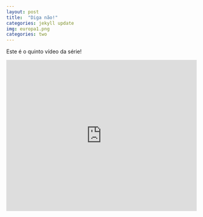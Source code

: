 ```yaml
---
layout: post
title:  "Diga não!"
categories: jekyll update
img: europa1.png
categories: two
---
```


Este é o quinto vídeo da série! 

<div class='embed-container'>
<iframe style="width: 100% !important; height: 400px"  src="https://www.youtube.com/embed/YVaelOQ0jhQ" frameborder="0" allowfullscreen></iframe>
</div>
